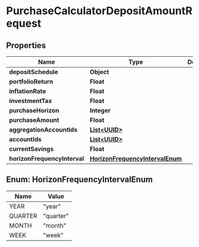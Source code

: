 
# PurchaseCalculatorDepositAmountRequest

## Properties
Name | Type | Description | Notes
------------ | ------------- | ------------- | -------------
**depositSchedule** | **Object** |  |  [optional]
**portfolioReturn** | **Float** |  | 
**inflationRate** | **Float** |  |  [optional]
**investmentTax** | **Float** |  |  [optional]
**purchaseHorizon** | **Integer** |  | 
**purchaseAmount** | **Float** |  | 
**aggregationAccountIds** | [**List&lt;UUID&gt;**](UUID.md) |  |  [optional]
**accountIds** | [**List&lt;UUID&gt;**](UUID.md) |  |  [optional]
**currentSavings** | **Float** |  |  [optional]
**horizonFrequencyInterval** | [**HorizonFrequencyIntervalEnum**](#HorizonFrequencyIntervalEnum) |  |  [optional]


<a name="HorizonFrequencyIntervalEnum"></a>
## Enum: HorizonFrequencyIntervalEnum
Name | Value
---- | -----
YEAR | &quot;year&quot;
QUARTER | &quot;quarter&quot;
MONTH | &quot;month&quot;
WEEK | &quot;week&quot;



